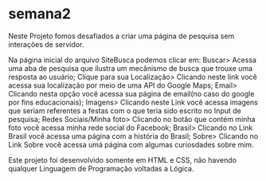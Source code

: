 # semana2

Neste Projeto fomos desafiados a criar uma página de pesquisa sem interações de servidor.

Na página inicial do arquivo SiteBusca podemos clicar em:
Buscar> Acessa uma aba de pesquisa que ilustra um mecânismo de busca que trouxe uma resposta ao usuário;
Clique para sua Localização> Clicando neste link você acessa sua localização por meio de uma API do Google Maps;
Email> Clicando nesta opção você acessa sua página de email(no caso do google por fins educacionais);
Imagens> Clicando neste Link você acessa imagens que seriam referentes a festas com o que teria sido escrito no Input de pesquisa;
Redes Sociais/Minha foto> Clicando no botão que contém minha foto você acessa minha rede social do Facebook;
Brasil> Clicando no Link Brasil você acessa uma página com a história do Brasil;
Sobre> Clicando no Link Sobre você acessa umá página com algumas curiosdades sobre mim.

Este projeto foi desenvolvido somente em HTML e CSS, não havendo qualquer Linguagem de Programação voltadas a Lógica.
